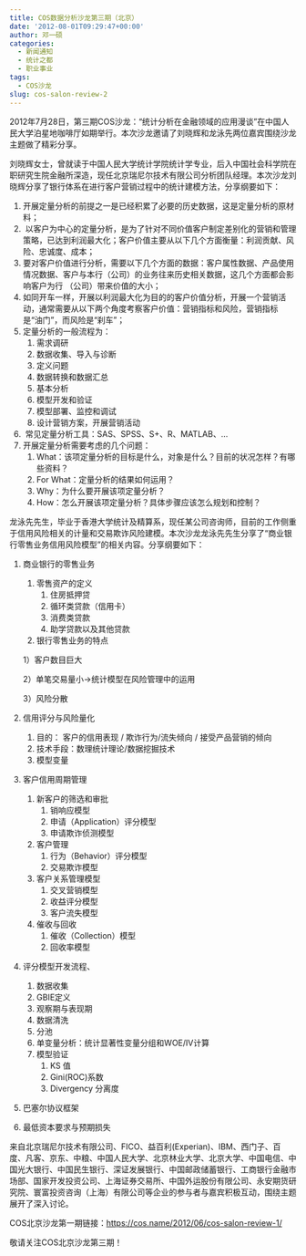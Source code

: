 ```yaml
---
title: COS数据分析沙龙第三期（北京）
date: '2012-08-01T09:29:47+00:00'
author: 邓一硕
categories:
  - 新闻通知
  - 统计之都
  - 职业事业
tags:
  - COS沙龙
slug: cos-salon-review-2
---
```


2012年7月28日，第三期COS沙龙：“统计分析在金融领域的应用漫谈”在中国人民大学泊星地咖啡厅如期举行。本次沙龙邀请了刘晓辉和龙泳先两位嘉宾围绕沙龙主题做了精彩分享。

刘晓辉女士，曾就读于中国人民大学统计学院统计学专业，后入中国社会科学院在职研究生院金融所深造，现任北京瑞尼尔技术有限公司分析团队经理。本次沙龙刘晓辉分享了银行体系在进行客户营销过程中的统计建模方法，分享纲要如下：

  1. 开展定量分析的前提之一是已经积累了必要的历史数据，这是定量分析的原材料；
  2.  以客户为中心的定量分析，是为了针对不同价值客户制定差别化的营销和管理策略，已达到利润最大化；客户价值主要从以下几个方面衡量：利润贡献、风险、忠诚度、成本；
  3. 要对客户价值进行分析，需要以下几个方面的数据：客户属性数据、产品使用情况数据、客户与本行（公司）的业务往来历史相关数据，这几个方面都会影响客户为行 （公司）带来价值的大小；
  4. 如同开车一样，开展以利润最大化为目的的客户价值分析，开展一个营销活动，通常需要从以下两个角度考察客户价值：营销指标和风险，营销指标是“油门”，而风险是“刹车”；
  5. 定量分析的一般流程为： 
      1. 需求调研
      2. 数据收集、导入与诊断
      3. 定义问题
      4. 数据转换和数据汇总
      5. 基本分析
      6. 模型开发和验证
      7. 模型部署、监控和调试
      8. 设计营销方案，开展营销活动
  6.  常见定量分析工具：SAS、SPSS、S+、R、MATLAB、…
  7. 开展定量分析需要考虑的几个问题： 
      1. What：该项定量分析的目标是什么，对象是什么？目前的状况怎样？有哪些资料？
      2. For What：定量分析的结果如何运用？
      3. Why：为什么要开展该项定量分析？
      4. How：怎么开展该项定量分析？具体步骤应该怎么规划和控制？

<!--more-->龙泳先先生，毕业于香港大学统计及精算系，现任某公司咨询师，目前的工作侧重于信用风险相关的计量和交易欺诈风险建模。本次沙龙龙泳先先生分享了“商业银行零售业务信用风险模型”的相关内容。分享纲要如下：

  1. 商业银行的零售业务 
      1. 零售资产的定义 
          1. 住房抵押贷
          2. 循环类贷款（信用卡）
          3. 消费类贷款
          4. 助学贷款以及其他贷款
      2. 银行零售业务的特点
  
        1）客户数目巨大
  
        2）单笔交易量小→统计模型在风险管理中的运用
  
        3）风险分散
  2. 信用评分与风险量化 
      1. 目的： 客户的信用表现 / 欺诈行为/流失倾向 / 接受产品营销的倾向
      2. 技术手段：数理统计理论/数据挖掘技术
      3. 模型变量
  3. 客户信用周期管理 
      1. 新客户的筛选和审批 
          1. 销响应模型
          2. 申请（Application）评分模型
          3. 申请欺诈侦测模型
      2. 客户管理 
          1. 行为（Behavior）评分模型
          2. 交易欺诈模型
      3. 客户关系管理模型 
          1. 交叉营销模型
          2. 收益评分模型
          3. 客户流失模型
      4. 催收与回收 
          1. 催收（Collection）模型
          2. 回收率模型
  4. 评分模型开发流程、 
      1. 数据收集
      2. GBIE定义
      3. 观察期与表现期
      4. 数据清洗
      5. 分池
      6. 单变量分析：统计显著性变量分组和WOE/IV计算
      7. 模型验证 
          1. KS 值
          2. Gini(ROC)系数
          3. Divergency 分离度
  5. 巴塞尔协议框架
  6. 最低资本要求与预期损失

来自北京瑞尼尔技术有限公司、FICO、益百利(Experian)、IBM、西门子、百度、凡客、京东、中粮、中国人民大学、北京林业大学、北京大学、中国电信、中国光大银行、中国民生银行、深证发展银行、中国邮政储蓄银行、工商银行金融市场部、国家开发投资公司、上海证券交易所、中国外运股份有限公司、永安期货研究院、寰富投资咨询（上海）有限公司等企业的参与者与嘉宾积极互动，围绕主题展开了深入讨论。

COS北京沙龙第一期链接：<https://cos.name/2012/06/cos-salon-review-1/>

敬请关注COS北京沙龙第三期！

